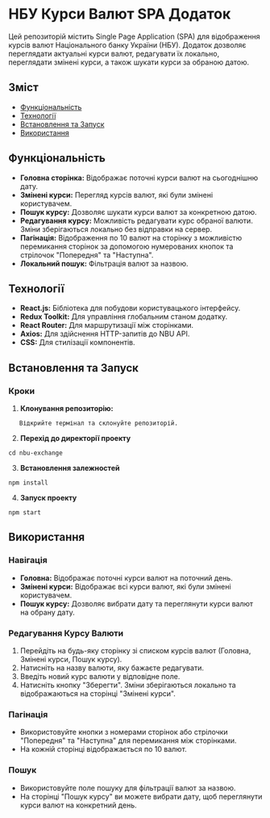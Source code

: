 # НБУ Курси Валют SPA Додаток

Цей репозиторій містить Single Page Application (SPA) для відображення курсів валют Національного
банку України (НБУ). Додаток дозволяє переглядати актуальні курси валют, редагувати їх локально,
переглядати змінені курси, а також шукати курси за обраною датою.

## Зміст

- [Функціональність](#функціональність)
- [Технології](#технології)
- [Встановлення та Запуск](#встановлення-та-запуск)
- [Використання](#використання)

## Функціональність

- **Головна сторінка:** Відображає поточні курси валют на сьогоднішню дату.
- **Змінені курси:** Перегляд курсів валют, які були змінені користувачем.
- **Пошук курсу:** Дозволяє шукати курси валют за конкретною датою.
- **Редагування курсу:** Можливість редагувати курс обраної валюти. Зміни зберігаються локально без
  відправки на сервер.
- **Пагінація:** Відображення по 10 валют на сторінку з можливістю перемикання сторінок за допомогою
  нумерованих кнопок та стрілочок "Попередня" та "Наступна".
- **Локальний пошук:** Фільтрація валют за назвою.

## Технології

- **React.js:** Бібліотека для побудови користувацького інтерфейсу.
- **Redux Toolkit:** Для управління глобальним станом додатку.
- **React Router:** Для маршрутизації між сторінками.
- **Axios:** Для здійснення HTTP-запитів до NBU API.
- **CSS:** Для стилізації компонентів.

## Встановлення та Запуск

### Кроки

1. **Клонування репозиторію:**

```
   Відкрийте термінал та склонуйте репозиторій.
```

2. **Перехід до директорії проекту**

```
cd nbu-exchange
```

3. **Встановлення залежностей**

```
npm install
```

4. **Запуск проекту**

```
npm start
```

## Використання

### Навігація

- **Головна:** Відображає поточні курси валют на поточний день.
- **Змінені курси:** Відображає всі курси валют, які були змінені користувачем.
- **Пошук курсу:** Дозволяє вибрати дату та переглянути курси валют на обрану дату.

### Редагування Курсу Валюти

1. Перейдіть на будь-яку сторінку зі списком курсів валют (Головна, Змінені курси, Пошук курсу).
2. Натисніть на назву валюти, яку бажаєте редагувати.
3. Введіть новий курс валюти у відповідне поле.
4. Натисніть кнопку "Зберегти". Зміни зберігаються локально та відображаються на сторінці "Змінені
   курси".

### Пагінація

- Використовуйте кнопки з номерами сторінок або стрілочки "Попередня" та "Наступна" для перемикання
  між сторінками.
- На кожній сторінці відображається по 10 валют.

### Пошук

- Використовуйте поле пошуку для фільтрації валют за назвою.
- На сторінці "Пошук курсу" ви можете вибрати дату, щоб переглянути курси валют на конкретний день.
